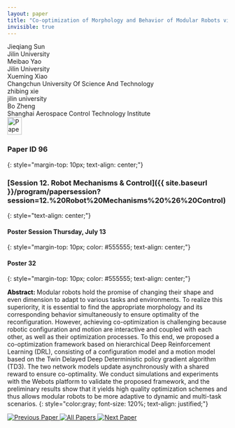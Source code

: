 ```yaml
---
layout: paper
title: "Co-optimization of Morphology and Behavior of Modular Robots via Hierarchical Deep Reinforcement Learning"
invisible: true
---
```

<div class="paper-authors">
<div class="paper-author-box">
    <div class="paper-author-name">Jieqiang Sun</div>
    <div class="paper-author-uni">Jilin University</div>
</div>
<div class="paper-author-box">
    <div class="paper-author-name">Meibao Yao</div>
    <div class="paper-author-uni">Jilin University</div>
</div>
<div class="paper-author-box">
    <div class="paper-author-name">Xueming Xiao</div>
    <div class="paper-author-uni">Changchun University Of Science And Technology</div>
</div>
<div class="paper-author-box">
    <div class="paper-author-name">zhibing xie</div>
    <div class="paper-author-uni">jilin university</div>
</div>
<div class="paper-author-box">
    <div class="paper-author-name">Bo Zheng</div>
    <div class="paper-author-uni">Shanghai Aerospace Control Technology Institute</div>
</div>

</div><div class="paper-pdf">
<div> <a href="http://www.roboticsproceedings.org/rss19/p096.pdf"><img src="{{ site.baseurl }}/images/paper_link.png" alt="Paper Website" width = "33"  height = "40"/></a> </div>
</div>

### Paper ID 96
{: style="margin-top: 10px; text-align: center;"}

### [Session 12. Robot Mechanisms & Control]({{ site.baseurl }}/program/papersession?session=12.%20Robot%20Mechanisms%20%26%20Control)
{: style="text-align: center;"}

#### Poster Session Thursday, July 13
{: style="margin-top: 10px; color: #555555; text-align: center;"}

#### Poster 32
{: style="margin-top: 10px; color: #555555; text-align: center;"}

<b style="color: black;">Abstract: </b>Modular robots hold the promise of changing their shape and even dimension to adapt to various tasks and environments. To realize this superiority, it is essential to find the appropriate morphology and its corresponding behavior simultaneously to ensure optimality of the reconfiguration. However, achieving co-optimization is challenging because robotic configuration and motion are interactive and coupled with each other, as well as their optimization processes. To this end, we proposed a co-optimization framework based on hierarchical Deep Reinforcement Learning (DRL), consisting of a configuration model and a motion model based on the Twin Delayed Deep Deterministic policy gradient algorithm (TD3). The two network models update asynchronously with a shared reward to ensure co-optimality. We conduct simulations and experiments with the Webots platform to validate the proposed framework, and the preliminary results show that it yields high quality optimization schemes and thus allows modular robots to be more adaptive to dynamic and multi-task scenarios.
{: style="color:gray; font-size: 120%; text-align: justified;"}


<div class="paper-menu">
<a href="{{ site.baseurl }}/program/papers/095/"> <img src="{{ site.baseurl }}/images/previous_paper_icon.png" alt="Previous Paper" title="Previous Paper"/> </a>
<a href="{{ site.baseurl }}/program/papers"><img src="{{ site.baseurl }}/images/overview_icon.png" alt="All Papers" title="All Papers"/> </a>
<a href="{{ site.baseurl }}/program/papers/097/"> <img src="{{ site.baseurl }}/images/next_paper_icon.png" alt="Next Paper" title="Next Paper"/> </a>

</div>
